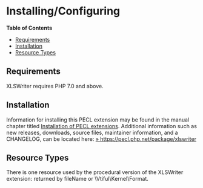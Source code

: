 Installing/Configuring
======================

**Table of Contents**

-   [Requirements](/xlswriter/setup.html#Requirements)
-   [Installation](/xlswriter/setup.html#Installation)
-   [Resource Types](/xlswriter/setup.html#Resource%20Types)

Requirements
------------

XLSWriter requires PHP 7.0 and above.

Installation
------------

Information for installing this PECL extension may be found in the
manual chapter titled
<a href="/install/pecl.html" class="link">Installation of PECL extensions</a>.
Additional information such as new releases, downloads, source files,
maintainer information, and a CHANGELOG, can be located here:
<a href="https://pecl.php.net/package/xlswriter" class="link external">» https://pecl.php.net/package/xlswriter</a>

Resource Types
--------------

There is one resource used by the procedural version of the XLSWriter
extension: returned by <span class="function">fileName</span> or <span
class="classname">\\Vtiful\\Kernel\\Format</span>.
